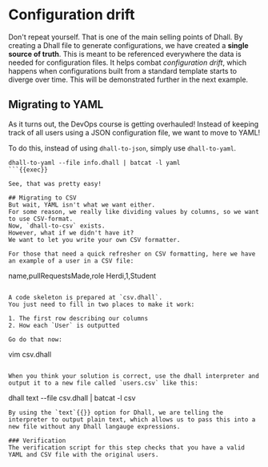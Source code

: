 # Configuration drift
Don't repeat yourself.
That is one of the main selling points of Dhall.
By creating a Dhall file to generate configurations, we have created a **single source of truth**.
This is meant to be referenced everywhere the data is needed for configuration files.
It helps combat *configuration drift*, which happens when configurations built from a standard template starts to diverge over time.
This will be demonstrated further in the next example.

## Migrating to YAML
As it turns out, the DevOps course is getting overhauled!
Instead of keeping track of all users using a JSON configuration file, we want to move to YAML!

To do this, instead of using `dhall-to-json`, simply use `dhall-to-yaml`.
```
dhall-to-yaml --file info.dhall | batcat -l yaml
```{{exec}}

See, that was pretty easy!

## Migrating to CSV
But wait, YAML isn't what we want either.
For some reason, we really like dividing values by columns, so we want to use CSV-format.
Now, `dhall-to-csv` exists.
However, what if we didn't have it?
We want to let you write your own CSV formatter.

For those that need a quick refresher on CSV formatting, here we have an example of a user in a CSV file:
```
name,pullRequestsMade,role
Herdi,1,Student
```{{}}

A code skeleton is prepared at `csv.dhall`.
You just need to fill in two places to make it work:

1. The first row describing our columns
2. How each `User` is outputted

Go do that now:
```
vim csv.dhall
```{{exec}}

When you think your solution is correct, use the dhall interpreter and output it to a new file called `users.csv` like this:
```
dhall text --file csv.dhall | batcat -l csv
```{{exec}}
By using the `text`{{}} option for Dhall, we are telling the interpreter to output plain text, which allows us to pass this into a new file without any Dhall langauge expressions.

### Verification
The verification script for this step checks that you have a valid YAML and CSV file with the original users.
